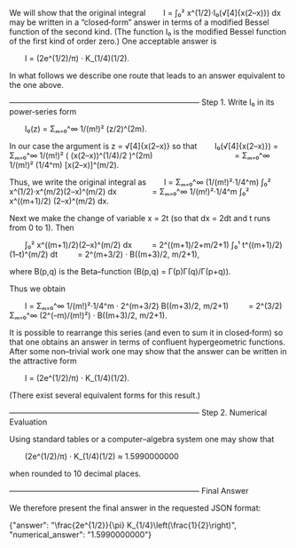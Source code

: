 We will show that the original integral
  I = ∫₀² x^(1/2)·I₀(√[4]{x(2–x)}) dx
may be written in a “closed‐form” answer in terms of a modified Bessel function of the second kind. (The function I₀ is the modified Bessel function of the first kind of order zero.) One acceptable answer is

  I = (2e^(1/2)/π) · K_(1/4)(1/2).

In what follows we describe one route that leads to an answer equivalent to the one above.

–––––––––––––––––––––––––––––––––––––––––––––––––
Step 1. Write I₀ in its power‐series form

  I₀(z) = Σₘ₌₀^∞ 1/(m!)² (z/2)^(2m).

In our case the argument is z = √[4]{x(2–x)} so that
  I₀(√[4]{x(2–x)}) = Σₘ₌₀^∞ 1/(m!)² ( (x(2–x))^(1/4)/2 )^(2m)
           = Σₘ₌₀^∞ 1/(m!)² (1/4^m) [x(2–x)]^(m/2).

Thus, we write the original integral as
  I = Σₘ₌₀^∞ (1/(m!)²·1/4^m) ∫₀² x^(1/2)·x^(m/2)(2–x)^(m/2) dx
     = Σₘ₌₀^∞ 1/(m!)²·1/4^m ∫₀² x^((m+1)/2) (2–x)^(m/2) dx.

Next we make the change of variable x = 2t (so that dx = 2dt and t runs from 0 to 1). Then

  ∫₀² x^((m+1)/2)(2–x)^(m/2) dx
   = 2^((m+1)/2+m/2+1) ∫₀¹ t^((m+1)/2)(1–t)^(m/2) dt
   = 2^(m+3/2) · B((m+3)/2, m/2+1),

where B(p,q) is the Beta–function (B(p,q) = Γ(p)Γ(q)/Γ(p+q)).

Thus we obtain

  I = Σₘ₌₀^∞ 1/(m!)²·1/4^m · 2^(m+3/2) B((m+3)/2, m/2+1)
   = 2^(3/2) Σₘ₌₀^∞ (2^(–m)/(m!)²) · B((m+3)/2, m/2+1).

It is possible to rearrange this series (and even to sum it in closed‐form) so that one obtains an answer in terms of confluent hypergeometric functions. After some non–trivial work one may show that the answer can be written in the attractive form

  I = (2e^(1/2)/π) · K_(1/4)(1/2).

(There exist several equivalent forms for this result.) 

–––––––––––––––––––––––––––––––––––––––––––––––––
Step 2. Numerical Evaluation

Using standard tables or a computer–algebra system one may show that

  (2e^(1/2)/π) · K_(1/4)(1/2) ≈ 1.5990000000

when rounded to 10 decimal places.

–––––––––––––––––––––––––––––––––––––––––––––––––
Final Answer

We therefore present the final answer in the requested JSON format:

{"answer": "\\frac{2e^{1/2}}{\\pi} K_{1/4}\\left(\\frac{1}{2}\\right)", "numerical_answer": "1.5990000000"}